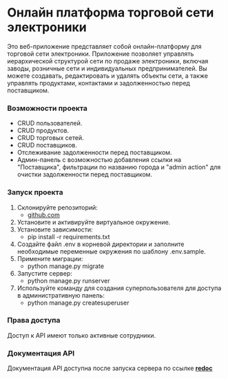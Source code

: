 # Онлайн платформа торговой сети электроники
Это веб-приложение представляет собой онлайн-платформу для торговой сети электроники. Приложение позволяет управлять иерархической структурой сети по продаже электроники, включая заводы, розничные сети и индивидуальных предпринимателей. Вы можете создавать, редактировать и удалять объекты сети, а также управлять продуктами, контактами и задолженностью перед поставщиком.
### Возможности проекта
- CRUD пользователей.
- CRUD продуктов.
- CRUD торговых сетей.
- CRUD поставщиков.
- Отслеживание задолженности перед поставщиком.
- Админ-панель с возможностью добавления ссылки на "Поставщика", фильтрации по названию города и "admin action" для очистки задолженности перед поставщиком.
### Запуск проекта
1. Склонируйте репозиторий:
    - [github.com](https://github.com/vvd2209/Electronics_Store)
2. Установите и активируйте виртуальное окружение.
3. Установите зависимости:
    - pip install -r requirements.txt
4. Создайте файл .env в корневой директории и заполните необходимые переменные окружения по шаблону .env.sample.
5. Примените миграции:
    - python manage.py migrate
6. Запустите сервер:
     - python manage.py runserver
7. Используйте команду для создания суперпользователя для доступа в административную панель:
    - python manage.py createsuperuser
### Права доступа
Доступ к API имеют только активные сотрудники.
### Документация API
Документация API доступна после запуска сервера по ссылке **[redoc](http://127.0.0.1:8000/redoc/)**
